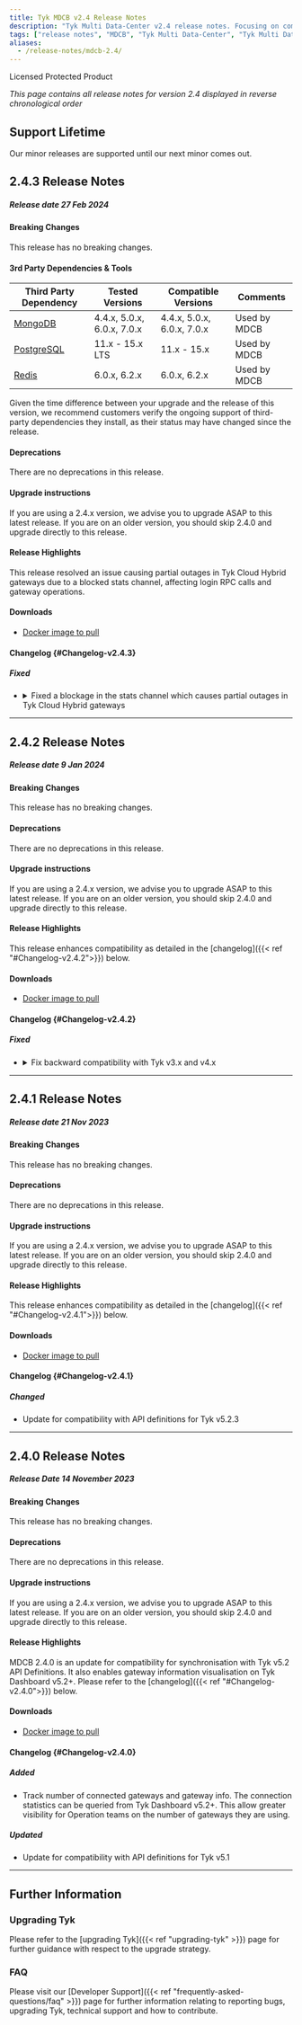 ```yaml
---
title: Tyk MDCB v2.4 Release Notes
description: "Tyk Multi Data-Center v2.4 release notes. Focusing on compatibility with Tyk API Definitions from Tyk Gateway v5.2 and enables better visualization in Tyk Dashboard"
tags: ["release notes", "MDCB", "Tyk Multi Data-Center", "Tyk Multi Data-Center", "v2.4", "2.4"]
aliases:
  - /release-notes/mdcb-2.4/
---
```


Licensed Protected Product

_This page contains all release notes for version 2.4 displayed in reverse chronological order_

## Support Lifetime

Our minor releases are supported until our next minor comes out.

## 2.4.3 Release Notes

##### Release date 27 Feb 2024

#### Breaking Changes

This release has no breaking changes.

#### 3rd Party Dependencies & Tools

| Third Party Dependency                                    | Tested Versions            | Compatible Versions        | Comments     |
| --------------------------------------------------------- | -------------------------- | -------------------------- | ------------ |
| [MongoDB](https://www.mongodb.com/try/download/community) | 4.4.x, 5.0.x, 6.0.x, 7.0.x | 4.4.x, 5.0.x, 6.0.x, 7.0.x | Used by MDCB |
| [PostgreSQL](https://www.postgresql.org/download/)        | 11.x - 15.x LTS            | 11.x - 15.x                | Used by MDCB |
| [Redis](https://redis.io/download/)                       | 6.0.x, 6.2.x               | 6.0.x, 6.2.x               | Used by MDCB |

Given the time difference between your upgrade and the release of this version, we recommend customers verify the ongoing support of third-party dependencies they install, as their status may have changed since the release.

#### Deprecations

There are no deprecations in this release.

#### Upgrade instructions

If you are using a 2.4.x version, we advise you to upgrade ASAP to this latest release. If you are on an older version, you should skip 2.4.0 and upgrade directly to this release.

#### Release Highlights

This release resolved an issue causing partial outages in Tyk Cloud Hybrid gateways due to a blocked stats channel, affecting login RPC calls and gateway operations.

#### Downloads

- [Docker image to pull](https://hub.docker.com/layers/tykio/tyk-mdcb-docker/v2.4.3/images/sha256-832f461782fbc6182382798a89025b0489f529427521f92683f33df1ebbd4218?context=explore)

#### Changelog {#Changelog-v2.4.3}

##### Fixed

<ul>
 <li>
 <details>
 <summary>Fixed a blockage in the stats channel which causes partial outages in Tyk Cloud Hybrid gateways</summary>
   
Fixed a blockage in the stats channel of Tyk Cloud Hybrid gateways, improving login RPC calls and gateway operations.
 </details>
 </li>
 </ul>

---

## 2.4.2 Release Notes

##### Release date 9 Jan 2024

#### Breaking Changes

This release has no breaking changes.

#### Deprecations

There are no deprecations in this release.

#### Upgrade instructions

If you are using a 2.4.x version, we advise you to upgrade ASAP to this latest release. If you are on an older version, you should skip 2.4.0 and upgrade directly to this release.

#### Release Highlights

This release enhances compatibility as detailed in the [changelog]({{< ref "#Changelog-v2.4.2">}}) below.

#### Downloads

- [Docker image to pull](https://hub.docker.com/layers/tykio/tyk-mdcb-docker/v2.4.2/images/sha256-bdd708718153fdc25d13573d280fb5a715f11b1d2c97c6d59837d8dd83bf3c6c?context=explore)

#### Changelog {#Changelog-v2.4.2}

##### Fixed

<ul>
 <li>
 <details>
 <summary>Fix backward compatibility with Tyk v3.x and v4.x</summary>

Fixed an issue where MDCB cannot pickup APIs created on Dashboard v3.x and v4.x.

 </details>
 </li>
 </ul>

---

## 2.4.1 Release Notes

##### Release date 21 Nov 2023

#### Breaking Changes

This release has no breaking changes.

#### Deprecations

There are no deprecations in this release.

#### Upgrade instructions

If you are using a 2.4.x version, we advise you to upgrade ASAP to this latest release. If you are on an older version, you should skip 2.4.0 and upgrade directly to this release.

#### Release Highlights

This release enhances compatibility as detailed in the [changelog]({{< ref "#Changelog-v2.4.1">}}) below.

#### Downloads

- [Docker image to pull](https://hub.docker.com/layers/tykio/tyk-mdcb-docker/v2.4.1/images/sha256-2debf08c95c46a4662a00b2193ee142998826ed7c5e2bb4a4633737c0a4de2e3?context=explore)

#### Changelog {#Changelog-v2.4.1}

##### Changed

- Update for compatibility with API definitions for Tyk v5.2.3

---

## 2.4.0 Release Notes

##### Release Date 14 November 2023

#### Breaking Changes

This release has no breaking changes.

#### Deprecations

There are no deprecations in this release.

#### Upgrade instructions

If you are using a 2.4.x version, we advise you to upgrade ASAP to this latest release. If you are on an older version, you should skip 2.4.0 and upgrade directly to this release.

#### Release Highlights

MDCB 2.4.0 is an update for compatibility for synchronisation with Tyk v5.2 API Definitions. It also enables gateway information visualisation on Tyk Dashboard v5.2+. Please refer to the [changelog]({{< ref "#Changelog-v2.4.0">}}) below.

#### Downloads

- [Docker image to pull](https://hub.docker.com/layers/tykio/tyk-mdcb-docker/v2.4.0/images/sha256-b5fad5b4c1c8b912999816ab51ff51e62fdd733fc43256187f22e1218b287f26?context=explore)

#### Changelog {#Changelog-v2.4.0}

##### Added

- Track number of connected gateways and gateway info. The connection statistics can be queried from Tyk Dashboard v5.2+. This allow greater visibility for Operation teams on the number of gateways they are using.

##### Updated

- Update for compatibility with API definitions for Tyk v5.1

---

## Further Information

### Upgrading Tyk

Please refer to the [upgrading Tyk]({{< ref "upgrading-tyk" >}}) page for further guidance with respect to the upgrade strategy.

### FAQ

Please visit our [Developer Support]({{< ref "frequently-asked-questions/faq" >}}) page for further information relating to reporting bugs, upgrading Tyk, technical support and how to contribute.
